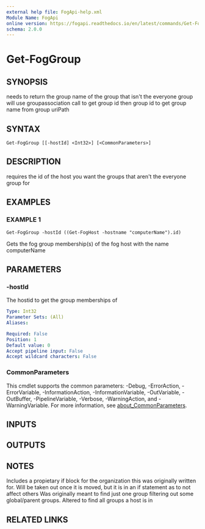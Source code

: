 ```yaml
---
external help file: FogApi-help.xml
Module Name: FogApi
online version: https://fogapi.readthedocs.io/en/latest/commands/Get-FogGroup
schema: 2.0.0
---
```


# Get-FogGroup

## SYNOPSIS
needs to return the group name of the group that isn't the everyone group
will use groupassociation call to get group id then group id to get group name from group uriPath

## SYNTAX

```
Get-FogGroup [[-hostId] <Int32>] [<CommonParameters>]
```

## DESCRIPTION
requires the id of the host you want the groups that aren't the everyone group for

## EXAMPLES

### EXAMPLE 1
```
Get-FogGroup -hostId ((Get-FogHost -hostname "computerName").id)
```

Gets the fog group membership(s) of the fog host with the name computerName

## PARAMETERS

### -hostId
The hostid to get the group memberships of

```yaml
Type: Int32
Parameter Sets: (All)
Aliases:

Required: False
Position: 1
Default value: 0
Accept pipeline input: False
Accept wildcard characters: False
```

### CommonParameters
This cmdlet supports the common parameters: -Debug, -ErrorAction, -ErrorVariable, -InformationAction, -InformationVariable, -OutVariable, -OutBuffer, -PipelineVariable, -Verbose, -WarningAction, and -WarningVariable. For more information, see [about_CommonParameters](http://go.microsoft.com/fwlink/?LinkID=113216).

## INPUTS

## OUTPUTS

## NOTES
Includes a propietary if block for the organization this was originally written for.
Will be taken out once it is moved, but it is in an if statement as to not affect others 
Was originally meant to find just one group filtering out some global/parent groups.
Altered to find all groups a host is in

## RELATED LINKS

